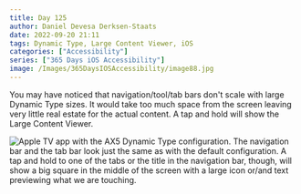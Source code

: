 ```yaml
---
title: Day 125
author: Daniel Devesa Derksen-Staats
date: 2022-09-20 21:11
tags: Dynamic Type, Large Content Viewer, iOS
categories: ["Accessibility"]
series: ["365 Days iOS Accessibility"]
image: /Images/365DaysIOSAccessibility/image88.jpg
---
```


You may have noticed that navigation/tool/tab bars don't scale with large Dynamic Type sizes. It would take too much space from the screen leaving very little real estate for the actual content. A tap and hold will show the Large Content Viewer.

![Apple TV app with the AX5 Dynamic Type configuration. The navigation bar and the tab bar look just the same as with the default configuration. A tap and hold to one of the tabs or the title in the navigation bar, though, will show a big square in the middle of the screen with a large icon or/and text previewing what we are touching.](/Images/365DaysIOSAccessibility/image88.jpg)